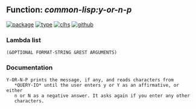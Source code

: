 ## Function: ***common-lisp:y-or-n-p***
[![package](https://img.shields.io/badge/Package-COMMON--LISP-5f9ea0.svg?style=social&colorA=999999)](../) [![type](https://img.shields.io/badge/Type-Function-5f9ea0.svg?style=social&colorA=999999)](../#function) [![clhs](https://img.shields.io/badge/CLHS-Y--OR--N--P-5f9ea0.svg?style=social&colorA=999999)](http://www.lispworks.com/documentation/HyperSpec/Body/f_y_or_n.htm) [![github](https://img.shields.io/badge/GitHub-View_the_source-5f9ea0.svg?style=social&colorA=999999&logo=github)](https://github.com/sbcl/sbcl/blob/master/src/code/query.lisp/) 
### Lambda list
```
(&OPTIONAL FORMAT-STRING &REST ARGUMENTS)
```
### Documentation
```
Y-OR-N-P prints the message, if any, and reads characters from
   *QUERY-IO* until the user enters y or Y as an affirmative, or either
   n or N as a negative answer. It asks again if you enter any other
   characters.
```
